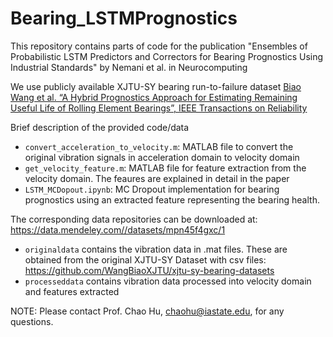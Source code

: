 # Bearing_LSTMPrognostics
This repository contains parts of code for the publication "Ensembles of Probabilistic LSTM Predictors and Correctors for Bearing Prognostics Using Industrial Standards" by Nemani et al. in Neurocomputing 

We use publicly available XJTU-SY bearing run-to-failure dataset 
[Biao Wang et al. “A Hybrid Prognostics Approach for Estimating Remaining Useful Life of Rolling Element Bearings”, IEEE Transactions on Reliability](https://ieeexplore.ieee.org/document/8576668)

Brief description of the provided code/data

- `convert_acceleration_to_velocity.m`: MATLAB file to convert the original vibration signals in acceleration domain to velocity domain
- `get_velocity_feature.m`: MATLAB file for feature extraction from the velocity domain. The feaures are explained in detail in the paper
- `LSTM_MCDopout.ipynb`: MC Dropout implementation for bearing prognostics using an extracted feature representing the bearing health.  

The corresponding data repositories can be downloaded at: https://data.mendeley.com//datasets/mpn45f4gxc/1
- `originaldata` contains the vibration data in .mat files. These are obtained from the original XJTU-SY Dataset with csv files: https://github.com/WangBiaoXJTU/xjtu-sy-bearing-datasets
- `processeddata` contains vibration data processed into velocity domain and features extracted


NOTE: Please contact Prof. Chao Hu, chaohu@iastate.edu, for any questions. 
